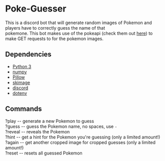 # Poke-Guesser

This is a discord bot that will generate random images of Pokemon and players have to correctly guess the name of that\
pokemone. This bot makes use of the pokeapi (check them out [here](https://pokeapi.co/)) to make GET requests to for the pokemon images.


## Dependencies

- [Python 3](https://www.python.org/downloads/)
- [numpy](https://numpy.org/install/)
- [Pillow](https://pypi.org/project/Pillow/)
- [skimage](https://scikit-image.org/docs/stable/install.html)
- [discord](https://pypi.org/project/discord.py/)
- [dotenv](https://pypi.org/project/python-dotenv/)

## Commands

?play -- generate a new Pokemon to guess\
?guess <your-guess> -- guess the Pokemon name, no spaces, use `-`\
?reveal -- reveals the Pokemon\
?hint -- get a hint for the Pokemon you're guessing (only a limited amount!)\
?again -- get another cropped image for cropped guesses (only a limited amount!)\
?reset -- resets all guessed Pokemon
